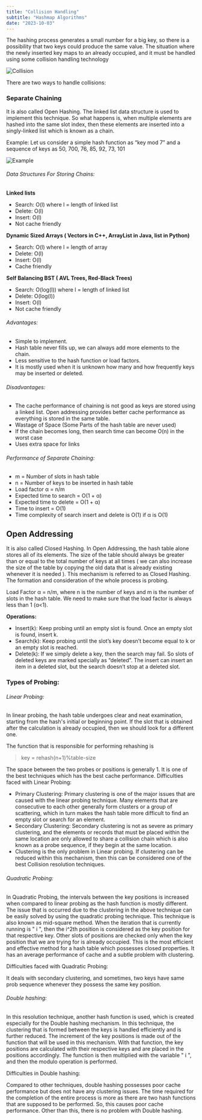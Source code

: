 ```yaml
---
title: "Collision Handling"
subtitle: "Hashmap Algorithms"
date: "2023-10-03"
---
```



The hashing process generates a small number for a big key, so there is a possibility that two keys could produce the same value. The situation where the newly inserted key maps to an already occupied, and it must be handled using some collision handling technology

![Collision](https://media.geeksforgeeks.org/wp-content/cdn-uploads/20220706102035/Collision-in-Hashing.png)


There are two ways to handle collisions:

### Separate Chaining 

It is also called Open Hashing. The linked list data structure is used to implement this technique. So what happens is, when multiple elements are hashed into the same slot index, then these elements are inserted into a singly-linked list which is known as a chain. 

Example: Let us consider a simple hash function as “key mod 7” and a sequence of keys as 50, 700, 76, 85, 92, 73, 101


![Example](https://media.geeksforgeeks.org/wp-content/cdn-uploads/gq/2015/07/hashChaining1.png)

###### Data Structures For Storing Chains: 

**Linked lists**
- Search: O(l) where l = length of linked list
- Delete: O(l)
- Insert: O(l)
- Not cache friendly

**Dynamic Sized Arrays ( Vectors in C++, ArrayList in Java, list in Python)**
- Search: O(l) where l = length of array
- Delete: O(l)
- Insert: O(l)
- Cache friendly


**Self Balancing BST ( AVL Trees, Red-Black Trees)**
- Search: O(log(l)) where l = length of linked list
- Delete: O(log(l))
- Insert: O(l)
- Not cache friendly


###### Advantages:
- Simple to implement. 
- Hash table never fills up, we can always add more elements to the chain. 
- Less sensitive to the hash function or load factors. 
- It is mostly used when it is unknown how many and how frequently keys may be inserted or deleted. 

###### Disadvantages: 
- The cache performance of chaining is not good as keys are stored using a linked list. Open addressing provides better cache performance as everything is stored in the same table. 
- Wastage of Space (Some Parts of the hash table are never used) 
- If the chain becomes long, then search time can become O(n) in the worst case
- Uses extra space for links

###### Performance of Separate Chaining:

- m = Number of slots in hash table
- n = Number of keys to be inserted in hash table
- Load factor α = n/m
- Expected time to search = O(1 + α)
- Expected time to delete = O(1 + α)
- Time to insert = O(1)
- Time complexity of search insert and delete is O(1) if  α is O(1)


## Open Addressing

It is also called Closed Hashing. In Open Addressing, the hash table alone stores all of its elements. The size of the table should always be greater than or equal to the total number of keys at all times ( we can also increase the size of the table by copying the old data that is already existing whenever it is needed ). This mechanism is referred to as Closed Hashing. The formation and consideration of the whole process is probing.

Load Factor α = n/m, where n is the number of keys and m is the number of slots in the hash table. We need to make sure that the load factor is always less than 1 (α<1).

**Operations:**

- Insert(k): Keep probing until an empty slot is found. Once an empty slot is found, insert k. 
- Search(k): Keep probing until the slot’s key doesn’t become equal to k or an empty slot is reached. 
- Delete(k): If we simply delete a key, then the search may fail. So slots of deleted keys are marked specially as “deleted”. The insert can insert an item in a deleted slot, but the search doesn’t stop at a deleted slot. 

### Types of Probing:

###### Linear Probing:

In linear probing, the hash table undergoes clear and neat examination, starting from the hash's initial or beginning point. If the slot that is obtained after the calculation is already occupied, then we should look for a different one. 

The function that is responsible for performing rehashing is 

> key = rehash(n+1)%table-size 

The space between the two probes or positions is generally 1. It is one of the best techniques which has the best cache performance. Difficulties faced with Linear Probing:

- Primary Clustering: Primary clustering is one of the major issues that are caused with the linear probing technique. Many elements that are consecutive to each other generally form clusters or a group of scattering, which in turn makes the hash table more difficult to find an empty slot or search for an element.
- Secondary Clustering: Secondary clustering is not as severe as primary clustering, and the elements or records that must be placed within the same location are only allowed to share a collision chain which is also known as a probe sequence, if they begin at the same location.
- Clustering is the only problem in Linear probing. If clustering can be reduced within this mechanism, then this can be considered one of the best Collision resolution techniques.


###### Quadratic Probing: 

In Quadratic Probing, the intervals between the key positions is increased when compared to linear probing as the hash function is mostly different. The issue that is occurred due to the clustering in the above technique can be easily solved by using the quadratic probing technique. This technique is also known as mid-square method. When the iteration that is currently running is " i ", then the i^2th position is considered as the key position for that respective key. Other slots of positions are checked only when the key position that we are trying for is already occupied. This is the most efficient and effective method for a hash table which possesses closed properties. It has an average performance of cache and a subtle problem with clustering.

Difficulties faced with Quadratic Probing:

It deals with secondary clustering, and sometimes, two keys have same prob sequence whenever they possess the same key position.

###### Double hashing:

In this resolution technique, another hash function is used, which is created especially for the Double hashing mechanism. In this technique, the clustering that is formed between the keys is handled efficiently and is further reduced. The increment of the key positions is made out of the function that will be used in this mechanism. With that function, the key positions are calculated with their respective keys and are placed in the positions accordingly. The function is then multiplied with the variable " i ", and then the modulo operation is performed.

Difficulties in Double hashing:

Compared to other techniques, double hashing possesses poor cache performance but does not have any clustering issues. The time required for the completion of the entire process is more as there are two hash functions that are supposed to be performed. So, this causes poor cache performance. Other than this, there is no problem with Double hashing.
